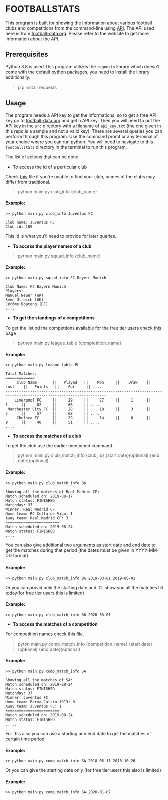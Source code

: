 # FOOTBALLSTATS
This program is built for showing the information about various football clubs and competitions from the command-line using [API](https://en.wikipedia.org/wiki/Application_programming_interface). The API used here is from [football-data.org](https://www.football-data.org/). Please refer to the website to get more information about the API.

## Prerequisites
Python 3.8 is used
This program utilizes the ```requests``` library which doesn't come with the default python packages, you need to install the library additionally.
>pip install requests

## Usage
The program needs a API key to get the informations, so to get a free API key go to [football-data.org](https://www.football-data.org/) and get a API key. Then you will need to put the API key in the ```src``` directory with a filename of ```api_key.txt``` (the one given in this repo is a sample and not a valid key). There are several queries you can perform through this program. Use the command promt or any terminal of your choice where you can run python. You will need to navigate to this ```footballstats``` directory in the terminal to run this program.

The list of actions that can be done

* To access the id of a perticular club

Check [this]() file if you're unable to find your club, names of the clubs may differ from traditional.
>python main.py club_info {club_name}

#### Example:
```
>> python main.py club_info Juventus FC

Club name: Juventus FC
Club id: 109
```
This id is what you'll need to provide for later queries.

* **To access the player names of a club**

>python main.py squad_info {club_name}

#### Example:
```
>> python main.py squad_info FC Bayern Munich

Club Name: FC Bayern Munich
Players:
Manuel Neuer (GK)
Sven Ulreich (GK)
Jérôme Boateng (DF)
....
```

* **To get the standings of a competitions**

To get the list od the compettions available for the free tier users check [this]() page
>python main.py league_table {comptetition_name}

#### Example:
```
>> python main.py league_table PL

Total Matches:
=============
     Club Name       ||   Played   ||    Won     ||    Draw    ||    Lost    ||   Points   ||    For     || ....
-------------------------------------------------------------------------------------------------------------------
    Liverpool FC     ||     29     ||     27     ||     1      ||     1      ||     82     ||     66     || ....
 Manchester City FC  ||     28     ||     18     ||     3      ||     7      ||     57     ||     68     || ....
     Chelsea FC      ||     29     ||     14     ||     6      ||     9      ||     48     ||     51     || ....
....
```

* **To access the matches of a club**

To get the club use the earlier mentioned command.
>python main.py club_match_info {club_id} {start date}(optional) {end date}(optional)

#### Example:
```
>> python main.py club_match_info 86

Showing all the matches of Real Madrid CF:
Match scheduled on: 2019-08-17
Match status: FINISHED
Matchday: 37
Winner: Real Madrid CF
Home team: RC Celta de Vigo: 1
Away team: Real Madrid CF: 3
========================
Match scheduled on: 2019-08-24
Match status: FINISHED
....
```

You can also give additional two arguments as start date and end date to get the matches during that period (the dates must be given in YYYY-MM-DD format)
#### Example:
```
>> python main.py club_match_info 86 2019-03-01 2019-06-01
```
Or you can provid only the starting date and it'll show you all the matches till today(for free tier users this is limited)
#### Example:
```
>> python main.py club_match_info 86 2020-03-01
```

* **To access the matches of a competition**

For competition names check [this]() file.
>pyton main.py comp_match_info {competition_name} {start date}(optional) {end date}(optional)

#### Example:
```
>> python main.py comp_match_info SA

Showing all the matches of SA:
Match scheduled on: 2019-08-24
Match status: FINISHED
Matchday: 37
Winner: Juventus FC
Home team: Parma Calcio 1913: 0
Away team: Juventus FC: 1
========================
Match scheduled on: 2019-08-24
Match status: FINISHED
.....
```

For this also you can use a starting and end date to get the matches of certain time period
#### Example:
```
>> python main.py comp_match_info SA 2018-05-11 2018-10-20
```
Or you can give the starting date only (for free tier users this also is limited)
#### Example:
```
>> python main.py comp_match_info SA 2020-01-07
```
